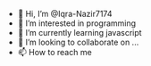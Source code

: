 - 👋 Hi, I’m @Iqra-Nazir7174
- 👀 I’m interested in programming
- 🌱 I’m currently learning javascript
- 💞️ I’m looking to collaborate on ...
- 📫 How to reach me

<!---
Iqra-Nazir7174/Iqra-Nazir7174 is a ✨ special ✨ repository because its `README.md` (this file) appears on your GitHub profile.
You can click the Preview link to take a look at your changes.
--->
